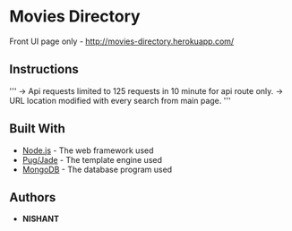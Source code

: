 # Movies Directory

Front UI page only - http://movies-directory.herokuapp.com/

## Instructions
'''
 -> Api requests limited to 125 requests in 10 minute for api route only.
 -> URL location modified with every search from main page.
'''

## Built With
* [Node.js](http://www.nodejs.org) - The web framework used
* [Pug/Jade](http://www.pugjs.org) - The template engine used
* [MongoDB](http://www.mongodb.com) - The database program used

## Authors

* **NISHANT**
